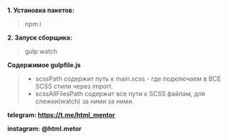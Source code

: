 **1. Установка пакетов:**
> npm i


**2. Запуск сборщика:**
> gulp watch

**Содержимое gulpfile.js**
> - scssPath содержит путь к main.scss - где подключаем в ВСЕ SCSS стили через import.
> - scssAllFilesPath содержит все пути к SCSS файлам, для слежки(watch) за ними за ними.


**telegram: https://t.me/html_mentor**

**instagram:** **@html.metor**